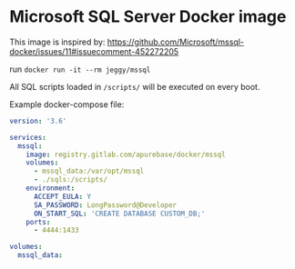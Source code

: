 # Microsoft SQL Server Docker image

This image is inspired by: https://github.com/Microsoft/mssql-docker/issues/11#issuecomment-452272205

run `docker run -it --rm jeggy/mssql`


All SQL scripts loaded in `/scripts/` will be executed on every boot.


Example docker-compose file: 
```yaml
version: '3.6'

services:
  mssql:
    image: registry.gitlab.com/apurebase/docker/mssql
    volumes:
      - mssql_data:/var/opt/mssql
      - ./sqls:/scripts/
    environment:
      ACCEPT_EULA: Y
      SA_PASSWORD: LongPassword@Developer
      ON_START_SQL: 'CREATE DATABASE CUSTOM_DB;'
    ports:
      - 4444:1433

volumes:
  mssql_data:
```



